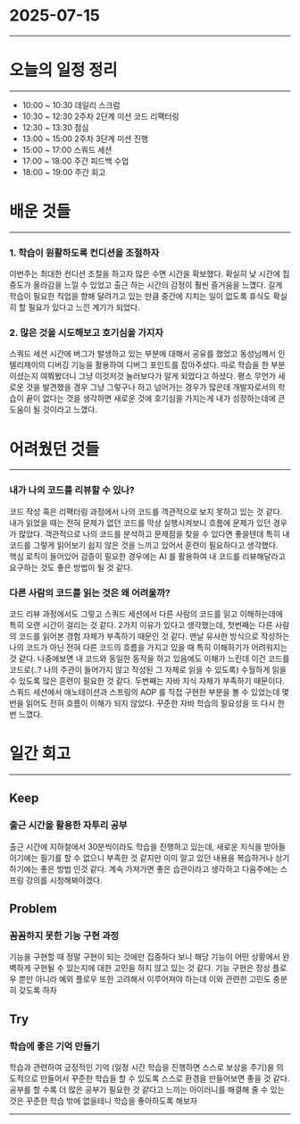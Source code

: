 # 2025-07-15

---

# 오늘의 일정 정리

--- 

- 10:00 ~ 10:30 데일리 스크럼
- 10:30 ~ 12:30 2주차 2단계 미션 코드 리팩터링
- 12:30 ~ 13:30 점심
- 13:00 ~ 15:00 2주차 3단계 미션 진행
- 15:00 ~ 17:00 스쿼드 세션
- 17:00 ~ 18:00 주간 피드백 수업
- 18:00 ~ 19:00 주간 회고

# 배운 것들

---

### 1. 학습이 원활하도록 컨디션을 조절하자

이번주는 최대한 컨디션 조절을 하고자 많은 수면 시간을 확보했다. 확실히 낮 시간에 집중도가 올라감을 느낄 수 있었고 출근 하는 시간의 감정이 훨씬 즐거움을 느꼈다. 길게 학습이 필요한 직업을 향해 달려가고 있는 만큼 중간에 지치는 일이 없도록 휴식도 확실히 할 필요가 있다고 느낀 계기가 되었다.

### 2. 많은 것을 시도해보고 호기심을 가지자

스쿼드 세션 시간에 버그가 발생하고 있는 부분에 대해서 공유를 했었고 동성님께서 인텔리제이의 디버깅 기능을 활용하여 디버그 포인트를 잡아주셨다. 따로 학습을 한 부분이셨는지 여쭤봤더니 그냥 이것저것 눌러보다가 알게 되었다고 하셨다.
평소 무언가 새로운 것을 발견했을 경우 그냥 그렇구나 하고 넘어가는 경우가 많은데 개발자로서의 학습이 끝이 없다는 것을 생각하면 새로운 것에 호기심을 가지는게 내가 성장하는데에 큰 도움이 될 것이라고 느꼈다.

# 어려웠던 것들

--- 

### 내가 나의 코드를 리뷰할 수 있나?

코드 작성 혹은 리팩터링 과정에서 나의 코드를 객관적으로 보지 못하고 있는 것 같다. 내가 읽었을 때는 전혀 문제가 없던 코드를 막상 실행시켜보니 흐름에 문제가 있던 경우가 많았다.
객관적으로 나의 코드를 분석하고 문제점을 찾을 수 있다면 좋을텐데 특히 내 코드를 그렇게 읽어보기 쉽지 않은 것을 느끼고 있어서 훈련이 필요하다고 생각했다.  
핵심 로직이 들어있어 검증이 필요한 경우에는 AI 를 활용하여 내 코드를 리뷰해달라고 요구하는 것도 좋은 방법이 될 것 같다.

### 다른 사람의 코드를 읽는 것은 왜 어려울까?

코드 리뷰 과정에서도 그렇고 스쿼드 세션에서 다른 사람의 코드를 읽고 이해하는데에 특히 오랜 시간이 걸리는 것 같다. 2가지 이유가 있다고 생각했는데, 첫번째는 다른 사람의 코드를 읽어본 경험 자체가 부족하기 때문인 것 같다.
맨날 유사한 방식으로 작성하는 나의 코드가 아닌 전혀 다른 코드의 흐름을 가지고 있을 때 특히 이해하기가 어려워지는 것 같다. 나중에보면 내 코드와 동일한 동작을 하고 있음에도 이해가 느린데 이건 코드를 코드로(..? 나의 주관이 들어가지 않고 작성된 그 자체로 읽을 수 있도록) 수월하게 읽을 수 있도록 많은 훈련이 필요한 것 같다.
두번째는 자바 지식 자체가 부족하기 때문이다. 스쿼드 세션에서 애노테이션과 스프링의 AOP 를 직접 구현한 부분을 볼 수 있었는데 몇 번을 읽어도 전혀 흐름이 이해가 되지 않았다. 꾸준한 자바 학습의 필요성을 또 다시 한번 느꼈다.

# 일간 회고

--- 

## Keep

### 출근 시간을 활용한 자투리 공부

출근 시간에 지하철에서 30분씩이라도 학습을 진행하고 있는데, 새로운 지식을 받아들이기에는 필기를 할 수 없으니 부족한 것 같지만 이미 알고 있던 내용을 복습하거나 상기하기에는 좋은 방법 인것 같다.
계속 가져가면 좋은 습관이라고 생각하고 다음주에는 스프링 강의를 시청해봐야겠다.

## Problem

### 꼼꼼하지 못한 기능 구현 과정

기능을 구현할 때 정말 구현이 되는 것에만 집중하다 보니 해당 기능이 어떤 상황에서 완벽하게 구현될 수 있는지에 대한 고민을 하지 않고 있는 것 같다. 기능 구현은 정상 플로우 뿐만 아니라 예외 플로우 또한 고려해서 이루어져야 하는데 
이와 관련한 고민도 충분히 갖도록 하자

## Try

### 학습에 좋은 기억 만들기

학습과 관련하여 긍정적인 기억 (일정 시간 학습을 진행하면 스스로 보상을 주기)을 의도적으로 만들어서 꾸준한 학습을 할 수 있도록 스스로 환경을 만들어보면 좋을 것 같다.
공부를 할 수록 더 많은 공부가 필요한 것 같다고 느끼는 아이러니를 해결해 줄 수 있는 것은 꾸준한 학습 밖에 없을테니 학습을 좋아하도록 해보자

--- 



